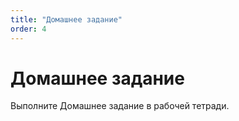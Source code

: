 ```yaml
---
title: "Домашнее задание"
order: 4
---
```


# Домашнее задание

Выполните Домашнее задание в рабочей тетради.
